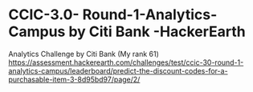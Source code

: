 # CCIC-3.0- Round-1-Analytics-Campus by Citi Bank -HackerEarth
Analytics Challenge by Citi Bank (My rank 61)
https://assessment.hackerearth.com/challenges/test/ccic-30-round-1-analytics-campus/leaderboard/predict-the-discount-codes-for-a-purchasable-item-3-8d95bd97/page/2/

